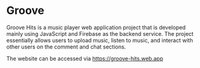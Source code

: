 # Groove


Groove Hits is a music player web application project that is developed mainly using JavaScript and Firebase as the backend service.
The project essentially allows users to upload music, listen to music, and interact with other users on the comment and chat sections.

The website can be accessed via https://groove-hits.web.app
